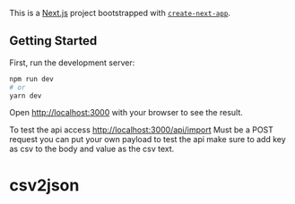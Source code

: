 This is a [Next.js](https://nextjs.org/) project bootstrapped with [`create-next-app`](https://github.com/vercel/next.js/tree/canary/packages/create-next-app).

## Getting Started

First, run the development server:

```bash
npm run dev
# or
yarn dev
```

Open [http://localhost:3000](http://localhost:3000) with your browser to see the result.

To test the api access [http://localhost:3000/api/import](http://localhost:3000/api/import)
Must be a POST request you can put your own payload to test the api make sure to add key as csv to the body and value as the csv text.

# csv2json
